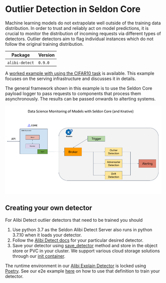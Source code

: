 # Outlier Detection in Seldon Core

Machine learning models do not extrapolate well outside of the training data distribution. In order to trust and reliably act on model predictions, it is crucial to monitor the distribution of incoming requests via different types of detectors. Outlier detectors aim to flag individual instances which do not follow the original training distribution.


| Package | Version |
| ------ | ----- |
| `alibi-detect` | `0.9.0` |


A [worked example with using the CIFAR10 task](../examples/outlier_cifar10.html) is available. This example focuses on the serving infrastructure and discusses it in details.

The general framework shown in this example is to use the Seldon Core payload logger to pass requests to components that process them asynchronously. The results can be passed onwards to alterting systems.

![Example architecture](../images/analytics.png)



## Creating your own detector

For Alibi Detect outlier detectors that need to be trained you should

 1. Use python 3.7 as the Seldon Alibi Detect Server also runs in python 3.7.10 when it loads your detector.
 1. Follow the [Alibi Detect docs](https://docs.seldon.ai/alibi-detect) for your particular desired detector.
 1. Save your detector using [save_detector](https://docs.seldon.ai/alibi-detect/saving) method and store in the object store or PVC in your cluster. We support various cloud storage solutions through our [init container](../servers/overview.html).

The runtime environment in our [Alibi Explain Detector](https://github.com/SeldonIO/seldon-core/tree/master/components/alibi-detect-server) is locked using [Poetry](https://python-poetry.org/). See our e2e example [here](../notebooks/cifar10_od_poetry.md) on how to use that definition to train your detector.
